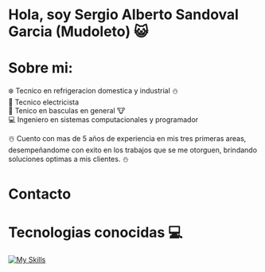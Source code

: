 # Hola, soy Sergio Alberto Sandoval Garcia (Mudoleto) :smiley_cat:

# Sobre mi: 

:snowflake: Tecnico en refrigeracion domestica y industrial :snowman:  
:electric_plug: Tecnico electricista  
:knife: Tenico en basculas en general :cow:  
:computer: Ingeniero en sistemas computacionales y programador

:snowman_with_snow: Cuento con mas de 5 años de experiencia en mis tres primeras areas, desempeñandome con exito en los trabajos que se me otorguen, brindando soluciones optimas a mis clientes. :snowman:  

# Contacto

# Tecnologias conocidas :computer:
[![My Skills](https://skillicons.dev/icons?i=python,c,cpp,arduino,bash,linux,github,git,raspberrypi,vim,powershell)](https://skillicons.dev)
